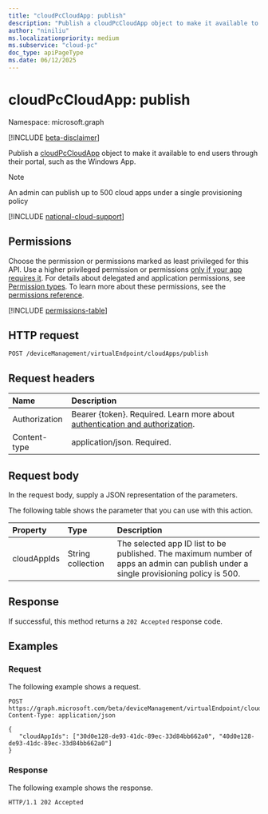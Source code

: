 ```yaml
---
title: "cloudPcCloudApp: publish"
description: "Publish a cloudPcCloudApp object to make it available to end users through their portal, such as the Windows App."
author: "niniliu"
ms.localizationpriority: medium
ms.subservice: "cloud-pc"
doc_type: apiPageType
ms.date: 06/12/2025
---
```


# cloudPcCloudApp: publish

Namespace: microsoft.graph

[!INCLUDE [beta-disclaimer](../../includes/beta-disclaimer.md)]

Publish a [cloudPcCloudApp](../resources/cloudpccloudapp.md) object to make it available to end users through their portal, such as the Windows App. 

> [!NOTE]
> An admin can publish up to 500 cloud apps under a single provisioning policy

[!INCLUDE [national-cloud-support](../../includes/global-us.md)]

## Permissions

Choose the permission or permissions marked as least privileged for this API. Use a higher privileged permission or permissions [only if your app requires it](/graph/permissions-overview#best-practices-for-using-microsoft-graph-permissions). For details about delegated and application permissions, see [Permission types](/graph/permissions-overview#permission-types). To learn more about these permissions, see the [permissions reference](/graph/permissions-reference).

<!-- { "blockType": "permissions", "name": "cloudpccloudapp_publish" } -->
[!INCLUDE [permissions-table](../includes/permissions/cloudpccloudapp-publish-permissions.md)]

## HTTP request

<!-- {
  "blockType": "ignored"
}
-->

``` http
POST /deviceManagement/virtualEndpoint/cloudApps/publish
```

## Request headers

| Name          | Description               |
| :------------ | :------------------------ |
|Authorization|Bearer {token}. Required. Learn more about [authentication and authorization](/graph/auth/auth-concepts).|
| Content-type | application/json. Required.|

## Request body

In the request body, supply a JSON representation of the parameters.

The following table shows the parameter that you can use with this action.

|Property|Type|Description|
|:---|:---|:---|
|cloudAppIds|String collection|The selected app ID list to be published. The maximum number of apps an admin can publish under a single provisioning policy is 500.|

## Response

If successful, this method returns a `202 Accepted` response code.

## Examples

### Request

The following example shows a request.

<!-- {
  "blockType": "request",
  "name": "publish_cloudpccloudapp"
}
-->
``` http
POST https://graph.microsoft.com/beta/deviceManagement/virtualEndpoint/cloudApps/publish
Content-Type: application/json

{
   "cloudAppIds": ["30d0e128-de93-41dc-89ec-33d84bb662a0", "40d0e128-de93-41dc-89ec-33d84bb662a0"]
}
```

### Response

The following example shows the response.

<!-- {
  "blockType": "response",
  "truncated": true
}
-->
``` http
HTTP/1.1 202 Accepted
```
